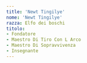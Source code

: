 ```yaml
---
title: 'Newt Tingilye'
nome: 'Newt Tingilye'
razza: Elfo dei boschi
titolo:
- Fondatore
- Maestro Di Tiro Con L Arco
- Maestro Di Sopravvivenza
- Insegnante
---
```

